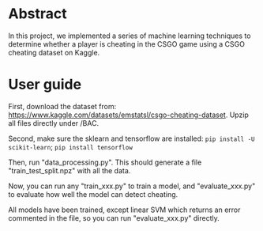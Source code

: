 # Abstract

In this project, we implemented a series of machine learning techniques to determine whether a player is cheating in the CSGO game using a CSGO cheating dataset on Kaggle.

# User guide

First, download the dataset from: https://www.kaggle.com/datasets/emstatsl/csgo-cheating-dataset. Upzip all files directly under /BAC.

Second, make sure the sklearn and tensorflow are installed: `pip install -U scikit-learn`; `pip install tensorflow`

Then, run "data_processing.py". This should generate a file "train_test_split.npz" with all the data.

Now, you can run any "train_xxx.py" to train a model, and "evaluate_xxx.py" to evaluate how well the model can detect cheating.

All models have been trained, except linear SVM which returns an error commented in the file, so you can run "evaluate_xxx.py" directly.
